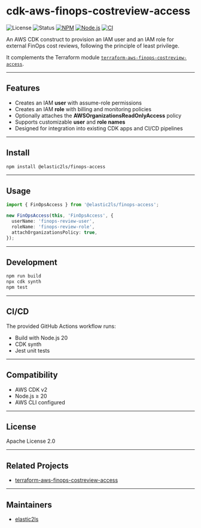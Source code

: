 # cdk-aws-finops-costreview-access

![License](https://img.shields.io/badge/license-Apache-brightgreen?logo=apache)
![Status](https://img.shields.io/badge/status-active-brightgreen.svg?logo=git)
[![NPM](https://img.shields.io/npm/v/@elastic2ls/finops-access.svg?logo=npm)](https://www.npmjs.com/package/@elastic2ls/finops-access)
[![Node.js](https://img.shields.io/badge/node-%3E%3D20-blue.svg?logo=node.js)](https://nodejs.org/)
[![CI](https://github.com/elastic2ls-com/cdk-aws-finops-costreview-access/actions/workflows/cdk.yml/badge.svg)](https://github.com/elastic2ls-com/cdk-aws-finops-costreview-access/actions)

An AWS CDK construct to provision an IAM user and an IAM role for external FinOps cost reviews, following the principle of least privilege.

It complements the Terraform module [`terraform-aws-finops-costreview-access`](https://github.com/elastic2ls-com/terraform-aws-finops-costreview-access).

---

## Features

- Creates an IAM **user** with assume-role permissions
- Creates an IAM **role** with billing and monitoring policies
- Optionally attaches the **AWSOrganizationsReadOnlyAccess** policy
- Supports customizable **user** and **role names**
- Designed for integration into existing CDK apps and CI/CD pipelines

---

## Install

```bash
npm install @elastic2ls/finops-access
```

---

## Usage

```typescript
import { FinOpsAccess } from '@elastic2ls/finops-access';

new FinOpsAccess(this, 'FinOpsAccess', {
  userName: 'finops-review-user',
  roleName: 'finops-review-role',
  attachOrganizationsPolicy: true,
});
```

---

## Development

```bash
npm run build
npx cdk synth
npm test
```

---

## CI/CD

The provided GitHub Actions workflow runs:
- Build with Node.js 20
- CDK synth
- Jest unit tests

---

## Compatibility

- AWS CDK v2
- Node.js ≥ 20
- AWS CLI configured

---

## License

Apache License 2.0

---

## Related Projects

- [terraform-aws-finops-costreview-access](https://github.com/elastic2ls-com/terraform-aws-finops-costreview-access)

---

## Maintainers

- [elastic2ls](https://github.com/elastic2ls-com)
